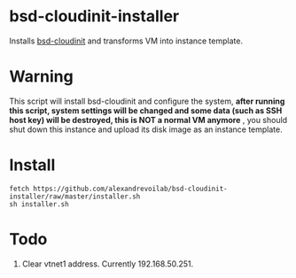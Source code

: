 bsd-cloudinit-installer
=======================

Installs [bsd-cloudinit](https://github.com/pellaeon/bsd-cloudinit) and transforms VM into instance template.

Warning
=======

This script will install bsd-cloudinit and configure the system, **after running this script, system settings will be changed and some data (such as SSH host key) will be destroyed, this is NOT a normal VM anymore** , you should shut down this instance and upload its disk image as an instance template.

Install
=======

    fetch https://github.com/alexandrevoilab/bsd-cloudinit-installer/raw/master/installer.sh
    sh installer.sh


Todo
====
1. Clear vtnet1 address. Currently 192.168.50.251.
